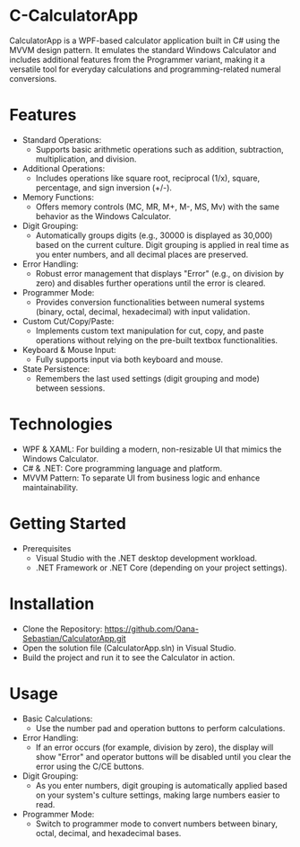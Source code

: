 # C-CalculatorApp

CalculatorApp is a WPF-based calculator application built in C# using the MVVM design pattern. It emulates the standard Windows Calculator and includes additional features from the Programmer variant, making it a versatile tool for everyday calculations and programming-related numeral conversions.

# Features
  * Standard Operations:
      - Supports basic arithmetic operations such as addition, subtraction, multiplication, and division.
  * Additional Operations:
      - Includes operations like square root, reciprocal (1/x), square, percentage, and sign inversion (+/-).
  * Memory Functions:
      - Offers memory controls (MC, MR, M+, M-, MS, Mv) with the same behavior as the Windows Calculator.
  * Digit Grouping:
      - Automatically groups digits (e.g., 30000 is displayed as 30,000) based on the current culture. Digit grouping is applied in real time as you enter numbers, and all decimal places are preserved.
  * Error Handling:
      - Robust error management that displays "Error" (e.g., on division by zero) and disables further operations until the error is cleared.
  * Programmer Mode:
      - Provides conversion functionalities between numeral systems (binary, octal, decimal, hexadecimal) with input validation.
  * Custom Cut/Copy/Paste:
      - Implements custom text manipulation for cut, copy, and paste operations without relying on the pre-built textbox functionalities.
  * Keyboard & Mouse Input:
      - Fully supports input via both keyboard and mouse.
  * State Persistence:
      - Remembers the last used settings (digit grouping and mode) between sessions.

# Technologies
  * WPF & XAML: For building a modern, non-resizable UI that mimics the Windows Calculator.
  * C# & .NET: Core programming language and platform.
  * MVVM Pattern: To separate UI from business logic and enhance maintainability.
  
# Getting Started
  * Prerequisites
      - Visual Studio with the .NET desktop development workload.
      - .NET Framework or .NET Core (depending on your project settings).
       
# Installation
  * Clone the Repository: https://github.com/Oana-Sebastian/CalculatorApp.git 
  * Open the solution file (CalculatorApp.sln) in Visual Studio.
  * Build the project and run it to see the Calculator in action.

# Usage
  * Basic Calculations:
      - Use the number pad and operation buttons to perform calculations.
  * Error Handling:
      - If an error occurs (for example, division by zero), the display will show "Error" and operator buttons will be disabled until you clear the error using the C/CE buttons.
  * Digit Grouping:
      - As you enter numbers, digit grouping is automatically applied based on your system's culture settings, making large numbers easier to read.
  * Programmer Mode:
      - Switch to programmer mode to convert numbers between binary, octal, decimal, and hexadecimal bases.
